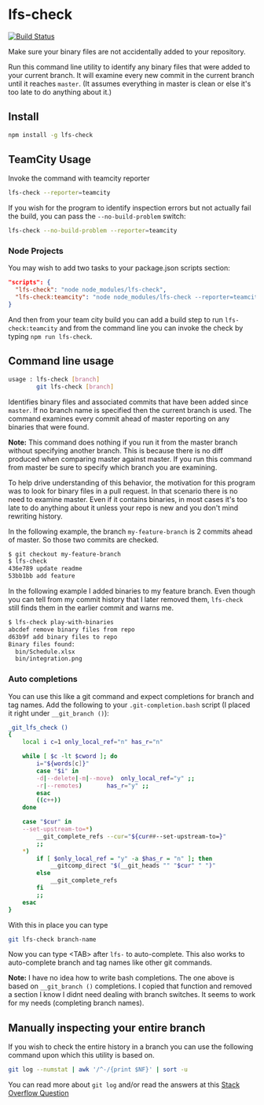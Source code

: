 # lfs-check

[![Build Status](https://travis-ci.org/michaelgwelch/lfs-check.svg?branch=master)](https://travis-ci.org/michaelgwelch/lfs-check) 

Make sure your binary files are not accidentally added to your repository.

Run this command line utility to identify any binary files that were added to
your current branch. It will examine every new commit in the current branch
until it reaches `master`. (It assumes everything in master is clean or else
it's too late to do anything about it.)

## Install

```sh
npm install -g lfs-check
```

## TeamCity Usage

Invoke the command with teamcity reporter

```sh
lfs-check --reporter=teamcity
```

If you wish for the program to identify inspection errors but not actually fail the build, you can
pass the `--no-build-problem` switch:

```sh
lfs-check --no-build-problem --reporter=teamcity
```

### Node Projects

You may wish to add two tasks to your package.json scripts section:

```json
"scripts": {
  "lfs-check": "node node_modules/lfs-check",
  "lfs-check:teamcity": "node node_modules/lfs-check --reporter=teamcity"
}
```

And then from your team city build you can add a build step to run `lfs-check:teamcity` and from the command line you can invoke the check by typing `npm run lfs-check`.

## Command line usage

```sh
usage : lfs-check [branch]
        git lfs-check [branch]
```

Identifies binary files and associated commits that have been added since `master`. If no branch name
is specified then the current branch is used. The command examines every commit ahead of master reporting
on any binaries that were found.

**Note:** This command does nothing if you run it from the master branch without specifying another branch.
This is because there is no diff produced when comparing master against master. If you run this command
from master be sure to specify which branch you are examining.

To help drive understanding of this behavior, the motivation for this program was to look for binary
files in a pull request. In that scenario there is no need to examine master. Even if it contains
binaries, in most cases it's too late to do anything about it unless your repo is new and you don't
mind rewriting history.

In the following example, the branch
`my-feature-branch` is 2 commits ahead of master. So those two commits are checked.

```sh
$ git checkout my-feature-branch
$ lfs-check
436e789 update readme
53bb1bb add feature
```

In the following example I added binaries to my feature branch. Even though you can tell from my commit
history that I later removed them, `lfs-check` still finds them in the earlier commit and warns me.

```sh
$ lfs-check play-with-binaries
abcdef remove binary files from repo
d63b9f add binary files to repo
Binary files found:
  bin/Schedule.xlsx
  bin/integration.png
```

### Auto completions

You can use this like a git command and expect completions for branch and tag names. Add the following to your
`.git-completion.bash` script (I placed it right under `__git_branch ()`):

<!-- markdownlint-disable no-hard-tabs -->

```bash
_git_lfs_check ()
{
	local i c=1 only_local_ref="n" has_r="n"

	while [ $c -lt $cword ]; do
		i="${words[c]}"
		case "$i" in
		-d|--delete|-m|--move)	only_local_ref="y" ;;
		-r|--remotes)		has_r="y" ;;
		esac
		((c++))
	done

	case "$cur" in
	--set-upstream-to=*)
		__git_complete_refs --cur="${cur##--set-upstream-to=}"
		;;
	*)
		if [ $only_local_ref = "y" -a $has_r = "n" ]; then
			__gitcomp_direct "$(__git_heads "" "$cur" " ")"
		else
			__git_complete_refs
		fi
		;;
	esac
}
```

With this in place you can type

```sh
git lfs-check branch-name
```

Now you can type \<TAB\> after `lfs-` to auto-complete. This also works to auto-complete branch and tag names like
other git commands.

**Note:** I have no idea how to write bash completions. The one above is based on `__git_branch ()` completions. I
copied that function and removed a section I know I didnt need dealing with branch switches.
It seems to work for my needs (completing branch names).

<!-- markdownlint-enable no-hard-tabs -->

## Manually inspecting your entire branch

If you wish to check the entire history in a branch you can use the following command upon which
this utility is based on.

```sh
git log --numstat | awk '/^-/{print $NF}' | sort -u
```

You can read more about `git log` and/or read the answers at this [Stack Overflow Question](https://stackoverflow.com/questions/27931520/git-find-all-binary-files-in-history)
